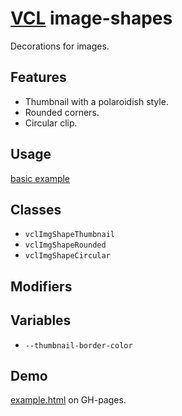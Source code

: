 # [VCL](https://github.com/vcl/vcl/doc) image-shapes

Decorations for images.

## Features

- Thumbnail with a polaroidish style.
- Rounded corners.
- Circular clip.

## Usage

[basic example](/demo/example.html)

## Classes

- `vclImgShapeThumbnail`
- `vclImgShapeRounded`
- `vclImgShapeCircular`

## Modifiers

## Variables

- `--thumbnail-border-color`

## Demo

[example.html](/demo/example.html) on GH-pages.
